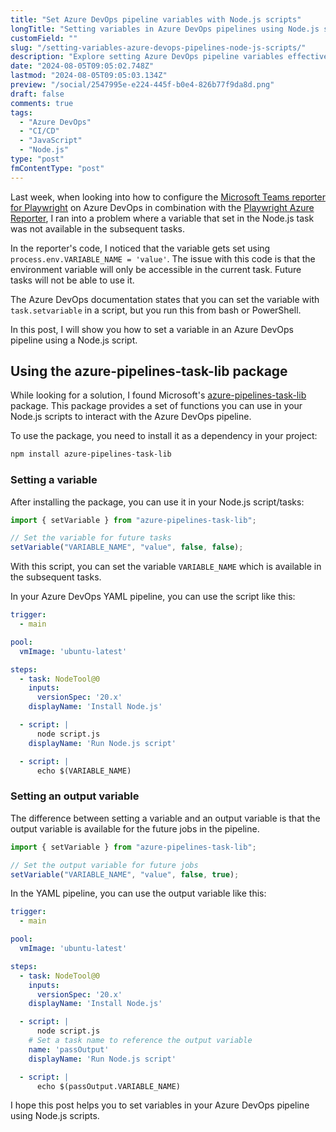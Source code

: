 ```yaml
---
title: "Set Azure DevOps pipeline variables with Node.js scripts"
longTitle: "Setting variables in Azure DevOps pipelines using Node.js scripts"
customField: ""
slug: "/setting-variables-azure-devops-pipelines-node-js-scripts/"
description: "Explore setting Azure DevOps pipeline variables effectively using Node.js, ensuring seamless task transitions in your CI/CD workflows."
date: "2024-08-05T09:05:02.748Z"
lastmod: "2024-08-05T09:05:03.134Z"
preview: "/social/2547995e-e224-445f-b0e4-826b77f9da8d.png"
draft: false
comments: true
tags:
  - "Azure DevOps"
  - "CI/CD"
  - "JavaScript"
  - "Node.js"
type: "post"
fmContentType: "post"
---
```


Last week, when looking into how to configure the [Microsoft Teams reporter for Playwright](https://www.npmjs.com/package/playwright-msteams-reporter) on Azure DevOps in combination with the [Playwright Azure Reporter](https://www.npmjs.com/package/@alex_neo/playwright-azure-reporter), I ran into a problem where a variable that set in the Node.js task was not available in the subsequent tasks.

In the reporter's code, I noticed that the variable gets set using `process.env.VARIABLE_NAME = 'value'`. The issue with this code is that the environment variable will only be accessible in the current task. Future tasks will not be able to use it.

The Azure DevOps documentation states that you can set the variable with `task.setvariable` in a script, but you run this from bash or PowerShell.

In this post, I will show you how to set a variable in an Azure DevOps pipeline using a Node.js script.

## Using the azure-pipelines-task-lib package

While looking for a solution, I found Microsoft's [azure-pipelines-task-lib](https://www.npmjs.com/package/azure-pipelines-task-lib) package. This package provides a set of functions you can use in your Node.js scripts to interact with the Azure DevOps pipeline.

To use the package, you need to install it as a dependency in your project:

```bash title="Install the azure-pipelines-task-lib package"
npm install azure-pipelines-task-lib
```

### Setting a variable

After installing the package, you can use it in your Node.js script/tasks:

```javascript title="Set a variable in an Azure DevOps pipeline using Node.js"
import { setVariable } from "azure-pipelines-task-lib";

// Set the variable for future tasks
setVariable("VARIABLE_NAME", "value", false, false);
```

With this script, you can set the variable `VARIABLE_NAME` which is available in the subsequent tasks.

In your Azure DevOps YAML pipeline, you can use the script like this:

```yaml title="azure-pipelines.yml"
trigger:
  - main

pool:
  vmImage: 'ubuntu-latest'

steps:
  - task: NodeTool@0
    inputs:
      versionSpec: '20.x'
    displayName: 'Install Node.js'

  - script: |
      node script.js
    displayName: 'Run Node.js script'

  - script: |
      echo $(VARIABLE_NAME)
```

### Setting an output variable

The difference between setting a variable and an output variable is that the output variable is available for the future jobs in the pipeline.

```javascript title="Set an output variable in an Azure DevOps pipeline using Node.js"
import { setVariable } from "azure-pipelines-task-lib";

// Set the output variable for future jobs
setVariable("VARIABLE_NAME", "value", false, true);
```

In the YAML pipeline, you can use the output variable like this:

```yaml title="azure-pipelines.yml"
trigger:
  - main

pool:
  vmImage: 'ubuntu-latest'

steps:
  - task: NodeTool@0
    inputs:
      versionSpec: '20.x'
    displayName: 'Install Node.js'

  - script: |
      node script.js
    # Set a task name to reference the output variable
    name: 'passOutput'
    displayName: 'Run Node.js script'

  - script: |
      echo $(passOutput.VARIABLE_NAME)
```

I hope this post helps you to set variables in your Azure DevOps pipeline using Node.js scripts.